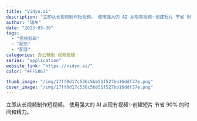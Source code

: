 ```yaml
---
title: "Vidyo.ai"
description: "立即从长视频制作短视频。 使用强大的 AI 从现有视频✨创建短片 节省 90% 的时间和精力。"
author: "瑞东"
date: "2023-03-30"
tags:
  - "视频剪辑"
  - "配乐"
  - "配音"
categories: 办公辅助 视频处理
series: "application"
website_link: "https://vidyo.ai/"
color: "#FF5867"

thumb_image: "/img/17ff0d17c536c5bb51f527bb16ddf37e.png"
cover_image: "/img/17ff0d17c536c5bb51f527bb16ddf37e.png"
---
```


立即从长视频制作短视频。 使用强大的 AI 从现有视频✨创建短片 节省 90% 的时间和精力。